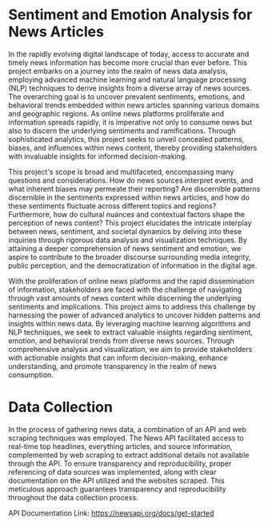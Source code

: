 # Sentiment and Emotion Analysis for News Articles
In the rapidly evolving digital landscape of today, access to accurate and timely news information has become more crucial than ever before. This project embarks on a journey into the realm of news data analysis, employing advanced machine learning and natural language processing (NLP) techniques to derive insights from a diverse array of news sources. The overarching goal is to uncover prevalent sentiments, emotions, and behavioral trends embedded within news articles spanning various domains and geographic regions. As online news platforms proliferate and information spreads rapidly, it is imperative not only to consume news but also to discern the underlying sentiments and ramifications. Through sophisticated analytics, this project seeks to unveil concealed patterns, biases, and influences within news content, thereby providing stakeholders with invaluable insights for informed decision-making.

This project's scope is broad and multifaceted, encompassing many questions and considerations. How do news sources interpret events, and what inherent biases may permeate their reporting? Are discernible patterns discernible in the sentiments expressed within news articles, and how do these sentiments fluctuate across different topics and regions? Furthermore, how do cultural nuances and contextual factors shape the perception of news content? This project elucidates the intricate interplay between news, sentiment, and societal dynamics by delving into these inquiries through rigorous data analysis and visualization techniques. By attaining a deeper comprehension of news sentiment and emotion, we aspire to contribute to the broader discourse surrounding media integrity, public perception, and the democratization of information in the digital age.

With the proliferation of online news platforms and the rapid dissemination of information, stakeholders are faced with the challenge of navigating through vast amounts of news content while discerning the underlying sentiments and implications. This project aims to address this challenge by harnessing the power of advanced analytics to uncover hidden patterns and insights within news data. By leveraging machine learning algorithms and NLP techniques, we seek to extract valuable insights regarding sentiment, emotion, and behavioral trends from diverse news sources. Through comprehensive analysis and visualization, we aim to provide stakeholders with actionable insights that can inform decision-making, enhance understanding, and promote transparency in the realm of news consumption.

# Data Collection
In the process of gathering news data, a combination of an API and web scraping techniques was employed. The News API facilitated access to real-time top headlines, everything articles, and source information, complemented by web scraping to extract additional details not available through the API. To ensure transparency and reproducibility, proper referencing of data sources was implemented, along with clear documentation on the API utilized and the websites scraped. This meticulous approach guarantees transparency and reproducibility throughout the data collection process.

API Documentation Link: https://newsapi.org/docs/get-started
